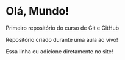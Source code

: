 # Olá, Mundo!
 Primeiro repositório do curso de Git e GitHub

 Repositório criado durante uma aula ao vivo!
 
 Essa linha eu adicione diretamente no site!
